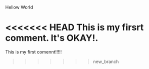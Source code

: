 Hellow World

<<<<<<< HEAD
This is my firsrt comment.
It's OKAY!.
=======
This is my first comennt!!!!!
>>>>>>> new_branch
